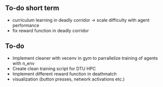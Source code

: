 ## To-do short term
- curriculum learning in deadly corridor -> scale difficulty with agent performance
- fix reward function in deadly corridor

## To-do 
- Implement cleaner with vecenv in gym to parrallelize training of agents with n_env
- Create clean training script for DTU HPC
- Implement different reward function in deathmatch
- visualization (button presses, network activations etc.)